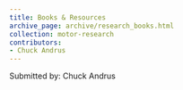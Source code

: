 ```yaml
---
title: Books & Resources
archive_page: archive/research_books.html
collection: motor-research
contributors:
- Chuck Andrus
---
```

Submitted by: Chuck Andrus

